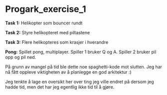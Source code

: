# Progark_exercise_1

**Task 1:** Helikopter som bouncer rundt

**Task 2:** Styre helikopteret med piltastene

**Task 3:** Flere helikopteres som krasjer i hverandre

**Pong:** Spillet pong, multiplayer. Spiller 1 bruker Q og A. Spiller 2 bruker pil opp og pil ned.


På grunn av mangel på tid ble dette noe spaghetti-kode mot slutten. Jeg har nå fått oppleve viktigheten av å planlegge en god arkitektur :)

Jeg tenkte å lage en oversikt her over ting jeg ville endret på dersom jeg hadde tid, men det har jeg egentlig ikke tid til å gjøre.
